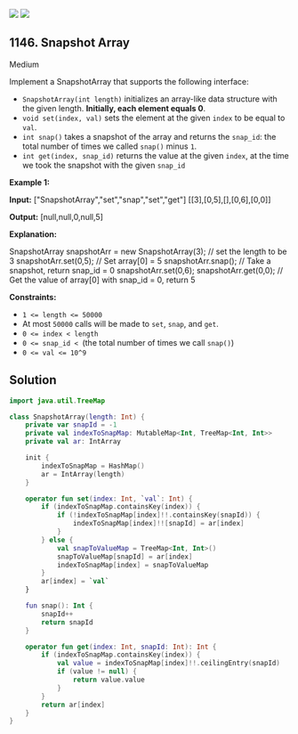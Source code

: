 [![](https://img.shields.io/github/stars/javadev/LeetCode-in-Kotlin?label=Stars&style=flat-square)](https://github.com/javadev/LeetCode-in-Kotlin)
[![](https://img.shields.io/github/forks/javadev/LeetCode-in-Kotlin?label=Fork%20me%20on%20GitHub%20&style=flat-square)](https://github.com/javadev/LeetCode-in-Kotlin/fork)

## 1146\. Snapshot Array

Medium

Implement a SnapshotArray that supports the following interface:

*   `SnapshotArray(int length)` initializes an array-like data structure with the given length. **Initially, each element equals 0**.
*   `void set(index, val)` sets the element at the given `index` to be equal to `val`.
*   `int snap()` takes a snapshot of the array and returns the `snap_id`: the total number of times we called `snap()` minus `1`.
*   `int get(index, snap_id)` returns the value at the given `index`, at the time we took the snapshot with the given `snap_id`

**Example 1:**

**Input:** ["SnapshotArray","set","snap","set","get"] [[3],[0,5],[],[0,6],[0,0]]

**Output:** [null,null,0,null,5]

**Explanation:**  

SnapshotArray snapshotArr = new SnapshotArray(3); // set the length to be 3 
snapshotArr.set(0,5); // Set array[0] = 5 
snapshotArr.snap(); // Take a snapshot, return snap_id = 0 
snapshotArr.set(0,6); 
snapshotArr.get(0,0); // Get the value of array[0] with snap_id = 0, return 5

**Constraints:**

*   `1 <= length <= 50000`
*   At most `50000` calls will be made to `set`, `snap`, and `get`.
*   `0 <= index < length`
*   `0 <= snap_id < `(the total number of times we call `snap()`)
*   `0 <= val <= 10^9`

## Solution

```kotlin
import java.util.TreeMap

class SnapshotArray(length: Int) {
    private var snapId = -1
    private val indexToSnapMap: MutableMap<Int, TreeMap<Int, Int>>
    private val ar: IntArray

    init {
        indexToSnapMap = HashMap()
        ar = IntArray(length)
    }

    operator fun set(index: Int, `val`: Int) {
        if (indexToSnapMap.containsKey(index)) {
            if (!indexToSnapMap[index]!!.containsKey(snapId)) {
                indexToSnapMap[index]!![snapId] = ar[index]
            }
        } else {
            val snapToValueMap = TreeMap<Int, Int>()
            snapToValueMap[snapId] = ar[index]
            indexToSnapMap[index] = snapToValueMap
        }
        ar[index] = `val`
    }

    fun snap(): Int {
        snapId++
        return snapId
    }

    operator fun get(index: Int, snapId: Int): Int {
        if (indexToSnapMap.containsKey(index)) {
            val value = indexToSnapMap[index]!!.ceilingEntry(snapId)
            if (value != null) {
                return value.value
            }
        }
        return ar[index]
    }
}
```